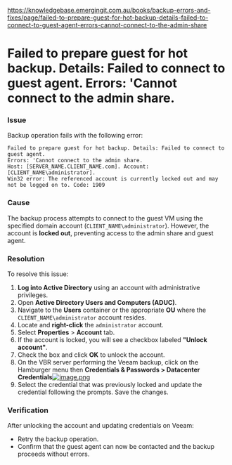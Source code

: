 https://knowledgebase.emergingit.com.au/books/backup-errors-and-fixes/page/failed-to-prepare-guest-for-hot-backup-details-failed-to-connect-to-guest-agent-errors-cannot-connect-to-the-admin-share
# Failed to prepare guest for hot backup. Details: Failed to connect to guest agent.  Errors: 'Cannot connect to the admin share.

### **Issue**

Backup operation fails with the following error:

```
Failed to prepare guest for hot backup. Details: Failed to connect to guest agent. 
Errors: 'Cannot connect to the admin share. 
Host: [SERVER_NAME.CLIENT_NAME.com]. Account: [CLIENT_NAME\administrator]. 
Win32 error: The referenced account is currently locked out and may not be logged on to. Code: 1909

```

### **Cause**

The backup process attempts to connect to the guest VM using the specified domain account (`CLIENT_NAME\administrator`). However, the account is **locked out**, preventing access to the admin share and guest agent.

### **Resolution**

To resolve this issue:

1. **Log into Active Directory** using an account with administrative privileges.
2. Open **Active Directory Users and Computers (ADUC)**.
3. Navigate to the **Users** container or the appropriate **OU** where the `CLIENT_NAME\administrator` account resides.
4. Locate and **right-click** the `administrator` account.
5. Select **Properties** &gt; **Account** tab.
6. If the account is locked, you will see a checkbox labeled **"Unlock account"**.
7. Check the box and click **OK** to unlock the account.
8. On the VBR server performing the Veeam backup, click on the Hamburger menu then **Credentials &amp; Passwords &gt; Datacenter Credentials**[![image.png](https://knowledgebase.emergingit.com.au/uploads/images/gallery/2025-05/scaled-1680-/ZDJpLeJe7IK0RRq6-image.png)](https://knowledgebase.emergingit.com.au/uploads/images/gallery/2025-05/ZDJpLeJe7IK0RRq6-image.png)
9. Select the credential that was previously locked and update the credential following the prompts. Save the changes.

### **Verification**

After unlocking the account and updating credentials on Veeam:

- Retry the backup operation.
- Confirm that the guest agent can now be contacted and the backup proceeds without errors.